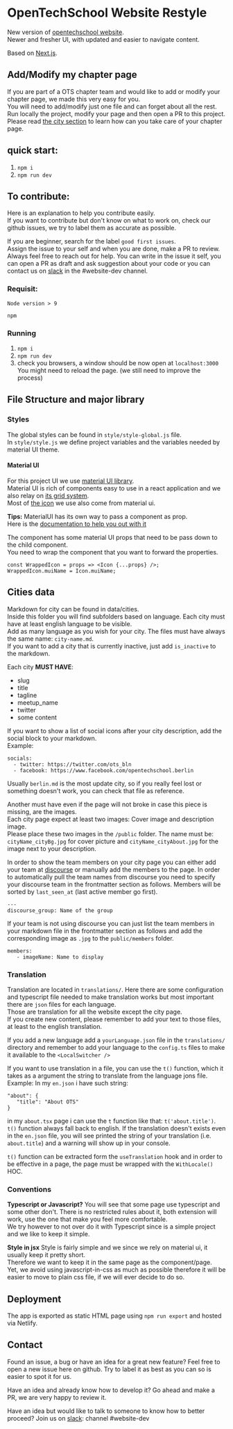 # OpenTechSchool Website Restyle

New version of [opentechschool website](https://opentechschool.org).<br />
Newer and fresher UI, with updated and easier to navigate content.

Based on [Next.js](https://nextjs.org/).

## Add/Modify my chapter page

If you are part of a OTS chapter team and would like to add or modify your
chapter page, we made this very easy for you.<br />
You will need to add/modify just one file and can forget about all the rest.<br />
Run locally the project, modify your page and then open a PR to this project.<br />
Please read [the city section](#citySection) to learn how can you take care of your chapter page.

## quick start:

1. `npm i`
2. `npm run dev`

## To contribute:

Here is an explanation to help you contribute easily.<br />
If you want to contribute but don't know on what to work on, check our github issues, we try to label them as accurate as possible.

If you are beginner, search for the label `good first issues`.<br />
Assign the issue to your self and when you are done, make a PR to review.<br />
Always feel free to reach out for help. You can write in the issue it self, you can open a PR as draft and ask suggestion about your code or you can contact us on [slack](https://opentechschool-slack.herokuapp.com) in the #website-dev channel.

### Requisit:

`Node version > 9`

`npm`

### Running

1. `npm i`
2. `npm run dev`
3. check you browsers, a window should be now open at `localhost:3000`<br />
   You might need to reload the page. (we still need to improve the process)

## File Structure and major library

### Styles

The global styles can be found in `style/style-global.js` file.<br />
In `style/style.js` we define project variables and
the variables needed by material UI theme.

#### Material UI

For this project UI we use [material UI library](https://material-ui.com/).<br />
Material UI is rich of components easy to use in a react application and we also relay on [its grid system](https://material-ui.com/components/grid/#grid).<br />
Most of [the icon](https://material-ui.com/components/material-icons/) we use also come from material ui.

<b>Tips:</b>
MaterialUI has its own way to pass a component as prop.<br />
Here is the [documentation to help you out with it](https://material-ui.com/guides/composition/)

The component has some material UI props that need to be pass down to the child component.<br />
You need to wrap the component that you want to forward the properties.

```
const WrappedIcon = props => <Icon {...props} />;
WrappedIcon.muiName = Icon.muiName;

```

<a name="citySection"></a>

## Cities data

Markdown for city can be found in data/cities.<br />
Inside this folder you will find subfolders based on language. Each city must have at least english language to be visible.<br />
Add as many language as you wish for your city. The files must have always the same name: `city-name.md`.<br />
If you want to add a city that is currently inactive, just add `is_inactive` to the markdown.

Each city **MUST HAVE**:

- slug
- title
- tagline
- meetup_name
- twitter
- some content

If you want to show a list of social icons after your city description, add the social block to your markdown.<br />
Example:

```
socials:
  - twitter: https://twitter.com/ots_bln
  - facebook: https://www.facebook.com/opentechschool.berlin
```

Usually `berlin.md` is the most update city, so if you really feel lost or something doesn't work, you can check that file as reference.

Another must have even if the page will not broke in case this piece is missing, are the images.<br />
Each city page expect at least two images: Cover image and description image.<br />
Please place these two images in the `/public` folder. The name must be: `cityName_cityBg.jpg` for cover picture and `cityName_cityAbout.jpg` for the image next to your description.

In order to show the team members on your city page you can either add your team at [discourse](https://discourse.opentechschool.org/) or manually add the members to the page. In order to automatically pull the team names from discourse you need to specify your discourse team in the frontmatter section as follows. Members will be sorted by `last_seen_at` (last active member go first).

```
---
discourse_group: Name of the group
```

If your team is not using discourse you can just list the team members in your markdown file in the frontmatter section as follows and add the corresponding image as `.jpg` to the `public/members` folder.

```
members:
   - imageName: Name to display
```

### Translation

Translation are located in `translations/`. Here there are some configuration and typescript file needed to make translation works but most important there are `json` files for each language.<br />
Those are translation for all the website except the city page.<br />
If you create new content, please remember to add your text to those files, at least to the english translation.

If you add a new language add a `yourLanguage.json` file in the `translations/` directory and remember to add your language to the `config.ts` files to make it available to the `<LocalSwitcher />`

If you want to use translation in a file, you can use the `t()` function, which it takes as a argument the string to translate from the language jons file.<br />
Example:
In my `en.json` i have such string:

```
"about": {
   "title": "About OTS"
}
```

in my `about.tsx` page i can use the `t` function like that: `t('about.title')`.
`t()` function always fall back to english. If the translation doesn't exists even in the `en.json` file, you will see printed the string of your translation (i.e. `about.title`) and a warning will show up in your console.

`t()` function can be extracted form the `useTranslation` hook and in order to be effective in a page, the page must be wrapped with the `WithLocale()` HOC.

### Conventions

**Typescript or Javascript?**
You will see that some page use typescript and some other don't. There is no restricted
rules about it, both extension will work, use the one that make you feel more comfortable.<br />
We try however to not over do it with Typescript since is a simple project and we like to keep it simple.

**Style in jsx**
Style is fairly simple and we since we rely on material ui, it usually keep it pretty short.<br />
Therefore we want to keep it in the same page as the component/page.<br />
Yet, we avoid using javascript-in-css as much as possible therefore it will be easier to move to plain css file, if we will ever decide to do so.

## Deployment

The app is exported as static HTML page using `npm run export` and hosted via Netlify.

## Contact

Found an issue, a bug or have an idea for a great new feature?
Feel free to open a new issue here on github. Try to label it as best as you can so is easier to spot it for us.

Have an idea and already know how to develop it? Go ahead and make a PR, we are very happy to review it.

Have an idea but would like to talk to someone to know how to better proceed?
Join us on [slack](https://opentechschool-slack.herokuapp.com): channel #website-dev
